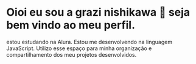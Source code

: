 # Oioi eu sou a grazi nishikawa 🌸 seja bem vindo ao meu perfil. 
estou estudando na Alura.
Estou me desenvolvendo na linguagem JavaScript.
Utilizo esse espaço para minha organização e compartilhamento dos meu projetos desenvolvidos. 

